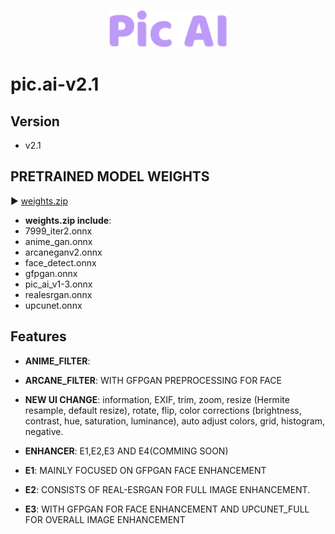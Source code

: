 <p align="center">
   <img src="./src/static/img/logo4.svg" height=60>
</p>

# pic.ai-v2.1
## Version
- v2.1

## PRETRAINED MODEL WEIGHTS
:arrow_forward: [weights.zip](https://drive.google.com/file/d/1WPBjn3vhQOJxafBa_89lbYwJfolKVMu6/view?usp=share_link)<br>

- **weights.zip include**:
- 7999_iter2.onnx
- anime_gan.onnx
- arcaneganv2.onnx
- face_detect.onnx
- gfpgan.onnx
- pic_ai_v1-3.onnx
- realesrgan.onnx
- upcunet.onnx

## Features

- **ANIME_FILTER**: 

- **ARCANE_FILTER**: WITH GFPGAN PREPROCESSING FOR FACE 

- **NEW UI CHANGE**: information, EXIF, trim, zoom, resize (Hermite resample, default resize), rotate, flip, 
color corrections (brightness, contrast, hue, saturation, luminance), auto adjust colors, grid, histogram, negative.
- **ENHANCER**: E1,E2,E3 AND E4(COMMING SOON)
- **E1**: MAINLY FOCUSED ON GFPGAN FACE ENHANCEMENT
- **E2**: CONSISTS OF REAL-ESRGAN FOR FULL IMAGE ENHANCEMENT.
- **E3**: WITH GFPGAN FOR FACE ENHANCEMENT AND UPCUNET_FULL FOR OVERALL IMAGE ENHANCEMENT